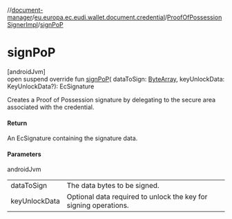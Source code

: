//[document-manager](../../../index.md)/[eu.europa.ec.eudi.wallet.document.credential](../index.md)/[ProofOfPossessionSignerImpl](index.md)/[signPoP](sign-po-p.md)

# signPoP

[androidJvm]\
open suspend override fun [signPoP](sign-po-p.md)(
dataToSign: [ByteArray](https://kotlinlang.org/api/latest/jvm/stdlib/kotlin-stdlib/kotlin/-byte-array/index.html),
keyUnlockData: KeyUnlockData?): EcSignature

Creates a Proof of Possession signature by delegating to the secure area associated with the credential.

#### Return

An EcSignature containing the signature data.

#### Parameters

androidJvm

| | |
|---|---|
| dataToSign | The data bytes to be signed. |
| keyUnlockData | Optional data required to unlock the key for signing operations. |
